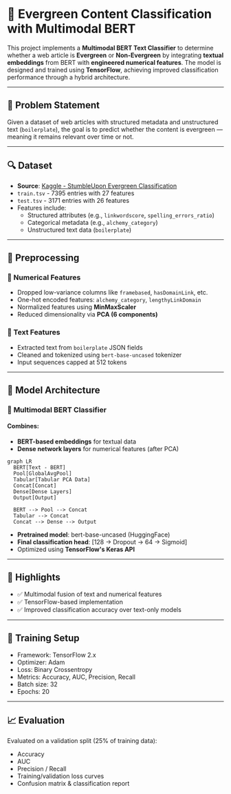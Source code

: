 # 🌱 Evergreen Content Classification with Multimodal BERT

This project implements a **Multimodal BERT Text Classifier** to determine whether a web article is **Evergreen** or **Non-Evergreen** by integrating **textual embeddings** from BERT with **engineered numerical features**. The model is designed and trained using **TensorFlow**, achieving improved classification performance through a hybrid architecture.

---

## 📌 Problem Statement

Given a dataset of web articles with structured metadata and unstructured text (`boilerplate`), the goal is to predict whether the content is evergreen — meaning it remains relevant over time or not.

---

## 🔍 Dataset

- **Source**: [Kaggle - StumbleUpon Evergreen Classification](https://www.kaggle.com/c/stumbleupon)
- `train.tsv` - 7395 entries with 27 features  
- `test.tsv` - 3171 entries with 26 features  
- Features include:
  - Structured attributes (e.g., `linkwordscore`, `spelling_errors_ratio`)
  - Categorical metadata (e.g., `alchemy_category`)
  - Unstructured text data (`boilerplate`)

---

## 🧪 Preprocessing

### 🔢 Numerical Features
- Dropped low-variance columns like `framebased`, `hasDomainLink`, etc.
- One-hot encoded features: `alchemy_category`, `lengthyLinkDomain`
- Normalized features using **MinMaxScaler**
- Reduced dimensionality via **PCA (6 components)**

### 📝 Text Features
- Extracted text from `boilerplate` JSON fields
- Cleaned and tokenized using `bert-base-uncased` tokenizer
- Input sequences capped at 512 tokens

---

## 🧠 Model Architecture

### 🔗 **Multimodal BERT Classifier**

#### Combines:
- **BERT-based embeddings** for textual data
- **Dense network layers** for numerical features (after PCA)

```mermaid
graph LR
  BERT[Text - BERT]
  Pool[GlobalAvgPool]
  Tabular[Tabular PCA Data]
  Concat[Concat]
  Dense[Dense Layers]
  Output[Output]

  BERT --> Pool --> Concat
  Tabular --> Concat
  Concat --> Dense --> Output
```
- **Pretrained model**: bert-base-uncased (HuggingFace)
- **Final classification head**: [128 → Dropout → 64 → Sigmoid]
- Optimized using **TensorFlow's Keras API**

---

## 🚀 Highlights
- ✅ Multimodal fusion of text and numerical features
- ✅ TensorFlow-based implementation
- ✅ Improved classification accuracy over text-only models

---

## 🧠 Training Setup
- Framework: TensorFlow 2.x
- Optimizer: Adam
- Loss: Binary Crossentropy
- Metrics: Accuracy, AUC, Precision, Recall
- Batch size: 32
- Epochs: 20

---

## 📈 Evaluation
Evaluated on a validation split (25% of training data):
- Accuracy
- AUC
- Precision / Recall
- Training/validation loss curves
- Confusion matrix & classification report

